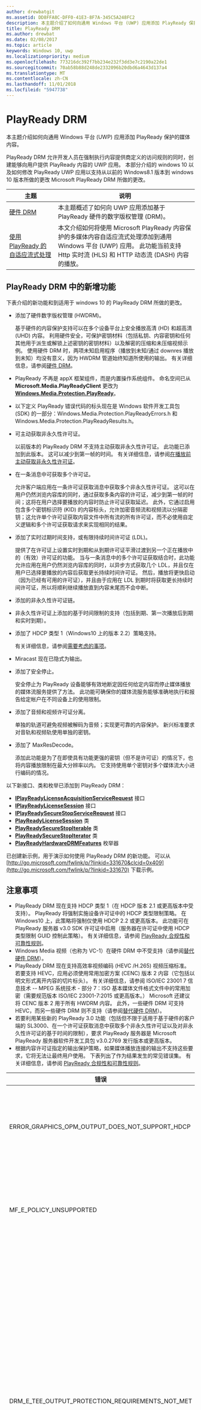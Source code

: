 ```yaml
---
author: drewbatgit
ms.assetid: DD8FFA8C-DFF0-41E3-8F7A-345C5A248FC2
description: 本主题介绍了如何向通用 Windows 平台 (UWP) 应用添加 PlayReady 保护的媒体内容。
title: PlayReady DRM
ms.author: drewbat
ms.date: 02/08/2017
ms.topic: article
keywords: Windows 10, uwp
ms.localizationpriority: medium
ms.openlocfilehash: 773216dc392f7bb234e232f3dd3e7c2190a22de1
ms.sourcegitcommit: 70ab58b88d248de2332096b20dbd6a4643d137a4
ms.translationtype: MT
ms.contentlocale: zh-CN
ms.lasthandoff: 11/01/2018
ms.locfileid: "5947738"
---
```

# <a name="playready-drm"></a>PlayReady DRM



本主题介绍如何向通用 Windows 平台 (UWP) 应用添加 PlayReady 保护的媒体内容。

PlayReady DRM 允许开发人员在强制执行内容提供商定义的访问规则的同时，创建能够向用户提供 PlayReady 内容的 UWP 应用。 本部分介绍的 windows 10 以及如何修改 PlayReady UWP 应用以支持从以前的 Windows8.1 版本到 windows 10 版本所做的更改 Microsoft PlayReady DRM 所做的更改。
 
| 主题                                                                     | 说明                                                                                                                                                                                                                                                                             |
|---------------------------------------------------------------------------|-----------------------------------------------------------------------------------------------------------------------------------------------------------------------------------------------------------------------------------------------------------------------------------------|
| [硬件 DRM](hardware-drm.md)                                           | 本主题概述了如何向 UWP 应用添加基于 PlayReady 硬件的数字版权管理 (DRM)。                                                                                                                                                                 |
| [使用 PlayReady 的自适应流式处理](adaptive-streaming-with-playready.md) | 本文介绍如何将使用 Microsoft PlayReady 内容保护的多媒体内容自适应流式处理添加到通用 Windows 平台 (UWP) 应用。 此功能当前支持 Http 实时流 (HLS) 和 HTTP 动态流 (DASH) 内容的播放。 |

## <a name="whats-new-in-playready-drm"></a>PlayReady DRM 中的新增功能

下表介绍的新功能和到适用于 windows 10 的 PlayReady DRM 所做的更改。

-   添加了硬件数字版权管理 (HWDRM)。

    基于硬件的内容保护支持可以在多个设备平台上安全播放高清 (HD) 和超高清 (UHD) 内容。 利用硬件安全，可保护密钥材料（包括私钥、内容密钥和任何其他用于派生或解锁上述密钥的密钥材料）以及解密的压缩和未压缩视频示例。 使用硬件 DRM 时，两项未知启用程序（播放到未知/通过 downres 播放到未知）均没有意义，因为 HWDRM 管道始终知道所使用的输出。 有关详细信息，请参阅[硬件 DRM](hardware-drm.md)。

-   PlayReady 不再是 appX 框架组件，而是内置操作系统组件。 命名空间已从 **Microsoft.Media.PlayReadyClient** 更改为 [**Windows.Media.Protection.PlayReady**](https://msdn.microsoft.com/library/windows/apps/dn986454)。
-   以下定义 PlayReady 错误代码的标头现在是 Windows 软件开发工具包 (SDK) 的一部分：Windows.Media.Protection.PlayReadyErrors.h 和 Windows.Media.Protection.PlayReadyResults.h。
-   可主动获取非永久性许可证。

    以前版本的 PlayReady DRM 不支持主动获取非永久性许可证。 此功能已添加到此版本。 这可以减少到第一帧的时间。 有关详细信息，请参阅[在播放前主动获取非永久性许可证](#proactively-acquire-a-non-persistent-license-before-playback)。

-   在一条消息中可获取多个许可证。

    允许客户端应用在一条许可证获取消息中获取多个非永久性许可证。 这可以在用户仍然浏览内容库的同时，通过获取多条内容的许可证，减少到第一帧的时间；这将在用户选择要播放的内容时防止许可证获取延迟。 此外，它通过启用包含多个密钥标识符 (KID) 的内容标头，允许加密音频流和视频流以分隔密钥；这允许单个许可证获取内容文件中所有流的所有许可证，而不必使用自定义逻辑和多个许可证获取请求来实现相同的结果。

-   添加了实时过期时间支持，或有限持续时间许可证 (LDL)。

    提供了在许可证上设置实时到期和从到期许可证平滑过渡到另一个正在播放中的（有效）许可证的功能。 当与一条消息中的多个许可证获取结合时，此功能允许应用在用户仍然浏览内容库的同时，以异步方式获取几个 LDL，并且仅在用户已选择要播放的内容后获取更长持续时间许可证。 然后，播放将更快启动（因为已经有可用的许可证），并且由于应用在 LDL 到期时将获取更长持续时间许可证，所以将顺利继续播放直到内容末尾而不会中断。

-   添加的非永久性许可证链。
-   非永久性许可证上添加的基于时间限制的支持（包括到期、第一次播放后到期和实时到期）。
-   添加了 HDCP 类型 1（Windows10 上的版本 2.2）策略支持。

    有关详细信息，请参阅[需要考虑的事项](#things-to-consider)。

-   Miracast 现在已隐式为输出。
-   添加了安全停止。

    安全停止为 PlayReady 设备能够有效地断定因任何给定内容而停止媒体播放的媒体流服务提供了方法。 此功能可确保你的媒体流服务能够准确地执行和报告给定帐户在不同设备上的使用限制。

-   添加了音频和视频许可证分离。

    单独的轨道可避免视频被解码为音频；实现更可靠的内容保护。 新兴标准要求对音轨和视频轨使用单独的密钥。

-   添加了 MaxResDecode。

    添加此功能是为了在即使具有功能更强的密钥（但不是许可证）的情况下，也将内容播放限制在最大分辨率以内。 它支持使用单个密钥对多个媒体流大小进行编码的情况。

以下新接口、类和枚举已添加到 PlayReady DRM：

-   [**IPlayReadyLicenseAcquisitionServiceRequest**](https://msdn.microsoft.com/library/windows/apps/dn986077) 接口
-   [**IPlayReadyLicenseSession**](https://msdn.microsoft.com/library/windows/apps/dn986080) 接口
-   [**IPlayReadySecureStopServiceRequest**](https://msdn.microsoft.com/library/windows/apps/dn986090) 接口
-   [**PlayReadyLicenseSession**](https://msdn.microsoft.com/library/windows/apps/dn986309) 类
-   [**PlayReadySecureStopIterable**](https://msdn.microsoft.com/library/windows/apps/dn986371) 类
-   [**PlayReadySecureStopIterator**](https://msdn.microsoft.com/library/windows/apps/dn986375) 类
-   [**PlayReadyHardwareDRMFeatures**](https://msdn.microsoft.com/library/windows/apps/dn986265) 枚举器

已创建新示例，用于演示如何使用 PlayReady DRM 的新功能。 可以从 [http://go.microsoft.com/fwlink/p/?linkid=331670&clcid=0x409](http://go.microsoft.com/fwlink/p/?linkid=331670) 下载示例。

## <a name="things-to-consider"></a>注意事项

-   PlayReady DRM 现在支持 HDCP 类型 1（在 HDCP 版本 2.1 或更高版本中受支持）。 PlayReady 将强制实施设备许可证中的 HDCP 类型限制策略。 在 Windows10 上，此策略将强制仅使用 HDCP 2.2 或更高版本。 此功能可在 PlayReady 服务器 v3.0 SDK 许可证中启用（服务器在许可证中使用 HDCP 类型限制 GUID 控制此策略）。 有关详细信息，请参阅 [PlayReady 合规性和可靠性规则](http://www.microsoft.com/playready/licensing/compliance/)。
-   Windows Media 视频（也称为 VC-1）在硬件 DRM 中不受支持（请参阅[替代硬件 DRM](hardware-drm.md#override-hardware-drm)）。
-   PlayReady DRM 现在支持高效率视频编码 (HEVC /H.265) 视频压缩标准。 若要支持 HEVC，应用必须使用常用加密方案 (CENC) 版本 2 内容（它包括以明文形式离开内容的切片标头）。 有关详细信息，请参阅 ISO/IEC 23001 7 信息技术 -- MPEG 系统技术 - 部分 7：ISO 基本媒体文件格式文件中的常用加密（需要规范版本 ISO/IEC 23001-7:2015 或更高版本。） Microsoft 还建议将 CENC 版本 2 用于所有 HWDRM 内容。 此外，一些硬件 DRM 可支持 HEVC，而另一些硬件 DRM 则不支持（请参阅[替代硬件 DRM](hardware-drm.md#override-hardware-drm)）。
-   若要利用某些新的 PlayReady 3.0 功能（包括但不限于适用于基于硬件的客户端的 SL3000、在一个许可证获取消息中获取多个非永久性许可证以及对非永久性许可证的基于时间的限制），要求 PlayReady 服务器是 Microsoft PlayReady 服务器软件开发工具包 v3.0.2769 发行版本或更高版本。
-   根据内容许可证指定的输出保护策略，如果媒体播放连接的输出不支持这些要求，它将无法让最终用户使用。 下表列出了作为结果发生的常见错误集。 有关详细信息，请参阅 [PlayReady 合规性和可靠性规则](http://www.microsoft.com/playready/licensing/compliance/)。

| 错误                                                   | 值      | 说明                                                                                                                                                                                                                                                                                                                                                                                                                                                                                                 |
|---------------------------------------------------------|------------|-------------------------------------------------------------------------------------------------------------------------------------------------------------------------------------------------------------------------------------------------------------------------------------------------------------------------------------------------------------------------------------------------------------------------------------------------------------------------------------------------------------|
| ERROR\_GRAPHICS\_OPM\_OUTPUT\_DOES\_NOT\_SUPPORT\_HDCP  | 0xC0262513 | 许可证的输出保护策略要求监视器执行 HDCP，但 HDCP 无法执行。                                                                                                                                                                                                                                                                                                                                                                                              |
| MF\_E\_POLICY\_UNSUPPORTED                              | 0xC00D7159 | 许可证的输出保护策略要求监视器执行 HDCP 类型 1，但 HDCP 类型 1 无法执行。                                                                                                                                                                                                                                                                                                                                                                                |
| DRM\_E\_TEE\_OUTPUT\_PROTECTION\_REQUIREMENTS\_NOT\_MET | 0x8004CD22 | 此错误代码仅在硬件 DRM 下运行时才发生。 许可证输出保护策略要求监视器执行 HDCP，或减少内容的有效分辨率，但 HDCP 无法执行，并且内容的有效分辨率也无法减少（因为硬件 DRM 不支持降低内容分辨率）。 内容将在软件 DRM 下播放。 请参阅[使用硬件 DRM 的注意事项](hardware-drm.md#considerations-for-using-hardware-drm)。 |
| ERROR\_GRAPHICS\_OPM\_NOT\_SUPPORTED                    | 0xc0262500 | 图形驱动程序不支持输出保护。 例如，监视器通过 VGA 连接，或者未安装数字输出的相应图形驱动程序。 在后一种情况下，所安装的典型驱动程序是 Microsoft 基本显示适配器，并且安装相应图形驱动程序将解决该问题。                                                                                                                                                  |

## <a name="output-protection"></a>输出保护

以下部分介绍在 PlayReady 许可证中将适用于 Windows10 的 PlayReady DRM 与输出保护策略结合使用时的行为。

PlayReady DRM 支持包含在 **Microsoft PlayReady 可扩展媒体权限规范**中的输出保护级别。 本文档可在 PlayReady 授权产品附带的文档包中找到。

> [!NOTE]
> 可由授权服务器设置的输出保护级别的允许值受 [PlayReady 合规性规则](https://www.microsoft.com/playready/licensing/compliance/)约束。

PlayReady DRM 仅允许在输出连接器上播放使用输出保护策略的内容，如 PlayReady 合规性规则中所指定的。 有关 PlayReady 合规性规则中所指定的输出连接器条款的详细信息，请参阅 [PlayReady 合规性和可靠性规则的定义条款](https://www.microsoft.com/playready/licensing/compliance/)。

本部分重点介绍使用适用于 Windows10 的 PlayReady DRM 和适用于 Windows10 的 PlayReady 硬件 DRM（还可用于某些 Windows 客户端）的输出保护方案。 借助 PlayReady HWDRM，所有输出保护都将从 Windows TEE 实现中强制执行（请参阅[硬件 DRM](hardware-drm.md)）。 因此，一些行为不同于使用 PlayReady SWDRM（软件 DRM）时的行为：

* 对未压缩数字视频 270 的输出保护级别 (OPL) 的支持：适用于 Windows10 的 PlayReady HWDRM 不支持向下分辨率，并将强制使用 HDCP（高带宽数字内容保护）。 建议 HWDRM 的高清内容应具有大于 270 的 OPL（尽管这并不是必需的）。 另外，你应在许可证中设置 HDCP 类型限制（HDCP 版本 2.2 或更高版本）。
* 与 SWDRM 不同，使用 HWDRM 时，输出保护在基于最低功能监视器的所有监视器上强制执行。 例如，如果用户连接了两台监视器，其中一台支持 HDCP，而另一台不支持。即使仅在支持 HDCP 的监视器上呈现内容，但如果许可证需要 HDCP，播放也将失败。 在 SWDRM 中可播放内容，前提是仅在支持 HDCP 的监视器上呈现该内容。
* HWDRM 不能保证由客户端和安全使用，除非内容密钥和许可证满足以下条件：
    * 用于视频内容密钥的许可证必须至少具有 3000 安全级别。
    * 音频必须加密为不同于视频的内容密钥，并且用于音频的许可证必须至少具有 2000 安全级别。 此外，音频可能保持清晰。
* 所有 SWDRM 方案均要求，用于音频和/或视频内容密钥的 PlayReady 许可证的最低安全级别低于或等于 2000。

### <a name="output-protection-levels"></a>输出保护级别

下表概述了 PlayReady 许可证中各种 OPL 间的映射，以及适用于 Windows10 的 PlayReady DRM 如何强制实现它们。

#### <a name="video"></a>视频

<table>
    <tr>
        <th rowspan="2">OPL</th>
        <th>压缩的数字视频</th>
        <th colspan="2">未压缩的数字视频</th>
        <th>模拟电视</th>
    </tr>
    <tr>
        <th>Any</th>
        <th colspan="2">HDMI、DVI、DisplayPort、MHL</th>
        <th>分量、复合</th>
    </tr>
    <tr>
        <th>100</th>
        <td rowspan="6">不适用\*</td>
        <td colspan="2">传递内容</td>
        <td>传递内容</td>
    </tr>
    <tr>
        <th>150</th>
        <td colspan="2" rowspan="2">不适用\*</td>
        <td>当使用 CGMS-A CopyNever 或者无法使用 CGMS-A 时，传递内容</td>
    </tr>
    <tr>
        <th>200</th>
        <td>当使用 CGMS-A CopyNever 时，传递内容</td>
    </tr>
    <tr>
        <th>250</th>
        <td colspan="2">尝试使用 HDCP，不过无论结果如何，均传递内容</td>
        <td rowspan="5">不适用\*</td>
    </tr>
    <tr>
        <th>270</th>
        <td><b>SWDRM</b>：尝试使用 HDCP。 如果 HDCP 无法使用，电脑将每帧的有效分辨率限制为 520,000 像素，并传递内容</td>
        <td><b>HWDRM</b>：使用 HDCP 传递内容。 如果 HDCP 无法使用，将阻止对 HDMI/DVI 端口的播放</td>
    </tr>
    <tr>
        <th>300</th>
        <td colspan="2">
            <p>
                **当 HDCP 类型限制未定义时：** 使用 HDCP 传递内容。 如果 HDCP 无法使用，将阻止对 HDMI/DVI 端口的播放。
            </p>
            <p>
                **当 HDCP 类型限制已定义时**：使用 HDCP 2.2 传递内容，并将内容流类型设置为 1。 如果 HDCP 无法使用或内容流类型无法设置为 1，将阻止对 HDMI/DVI 端口的播放。
            </p>
        </td>
    </tr>
    <tr>
        <th>400</th>
        <td rowspan="2">Windows10 永远不会将压缩的数字视频内容传递到输出，无论后续 OPL 值如何。 有关压缩的数字视频内容的详细信息，请参阅 <a href="https://www.microsoft.com/playready/licensing/compliance/">PlayReady 产品的合规性规则</a>。</td>
        <td colspan="2" rowspan="2">不适用\*</td>
    </tr>
    <tr>
        <th>500</th>
    </tr>
</table>
<br/>

\* 并非所有输出保护级别的值都可以通过授权许可服务器设置。 有关详细信息，请参阅 [PlayReady 合规性规则](https://www.microsoft.com/playready/licensing/compliance/)。

#### <a name="audio"></a>Audio

<table>
    <tr>
        <th rowspan="2">OPL</th>
        <th>压缩的数字音频</th>
        <th>未压缩的数字音频</th>
        <th>模拟或 USB 音频</th>
    </tr>
    <tr>
        <th>HDMI、DisplayPort、MHL</th>
        <th>HDMI、DisplayPort、MHL</th>
        <th>Any</th>
    </tr>
    <tr>
        <th>100</th>
        <td rowspan="3">传递内容</td>
        <td>传递内容</td>
        <td rowspan="5">传递内容</td>
    </tr>
    <tr>
        <th>150</th>
        <td rowspan="4">不传递内容</td>
    </tr>
    <tr>
        <th>200</th>
    </tr>
    <tr>
        <th>250</th>
        <td>在 HDMI、DisplayPort 或 MHL 上使用 HDCP 或者使用 SCMS 并设置为 CopyNever 时，传递内容</td>
    </tr>
    <tr>
        <th>300</th>
        <td>在 HDMI、DisplayPort 或 MHL 上使用 HDCP 时，传递内容</td>
    </tr>
</table>
<br/>

### <a name="miracast"></a>Miracast

PlayReady DRM 允许你在使用 HDCP 2.0 或更高版本后立即通过 Miracast 输出播放内容。 但在 Windows10 上，Miracast 视为*数字*输出。 有关 Miracast 方案的详细信息，请参阅 [PlayReady 合规性规则](https://www.microsoft.com/playready/licensing/compliance/)。 下表概述了 PlayReady 许可证中各种 OPL 间的映射，以及 PlayReady DRM 如何在 Miracast 输出上强制实现它们。

<table>
    <tr>
        <th>OPL</th>
        <th>压缩的数字音频</th>
        <th>未压缩的数字音频</th>
        <th>压缩的数字视频</th>
        <th>未压缩的数字视频</th>
    </tr>
    <tr>
        <th>100</th>
        <td rowspan="4">当使用 HDCP 2.0 或更高版本时，传递内容。 如果它无法使用，则不传递内容</td>
        <td>当使用 HDCP 2.0 或更高版本时，传递内容。 如果它无法使用，则不传递内容</td>
        <td rowspan="6">不适用\*</td>
        <td>当使用 HDCP 2.0 或更高版本时，传递内容。 如果它无法使用，则不传递内容</td>
    </tr>
    <tr>
        <th>150</th>
        <td rowspan="3">不传递内容</td>
        <td rowspan="2">不适用\*</td>
    </tr>
    <tr>
        <th>200</th>
    </tr>
    <tr>
        <th>250</th>
        <td rowspan="2">当使用 HDCP 2.0 或更高版本时，传递内容。 如果它无法使用，则不传递内容</td>
    </tr>
    <tr>
        <th>270</th>
        <td colspan="2">不适用\*</td>
    </tr>
    <tr>
        <th>300</th>
        <td>当使用 HDCP 2.0 或更高版本时，传递内容。 如果它无法使用，则不传递内容</td>
        <td>不传递内容</td>
        <td>
            <p>
                **当 HDCP 类型限制未定义时：** 当使用 HDCP 2.0 或更高版本时，传递内容。 如果它无法使用，则不传递内容。
            </p>
            <p>
                **当 HDCP 类型限制已定义时：** 使用 HDCP 2.2 传递内容，并将内容流类型设置为 1。 如果 HDCP 无法使用或内容流类型无法设置为 1，则不传递内容。
            </p>        
        </td>
    </tr>
    <tr>
        <th>400</th>
        <td rowspan="2" colspan="2">不适用\*</td>
        <td rowspan="2">Windows10 永远不会将压缩的数字视频内容传递到输出，无论后续 OPL 值如何。 有关压缩的数字视频内容的详细信息，请参阅 <a href="https://www.microsoft.com/playready/licensing/compliance/">PlayReady 产品的合规性规则</a>。</td>
        <td rowspan="2">不适用\*</td>
    </tr>
    <tr>
        <th>500</th>
    </tr>
</table>
<br/>

\* 并非所有输出保护级别的值都可以通过授权许可服务器设置。 有关详细信息，请参阅 [PlayReady 合规性规则](https://www.microsoft.com/playready/licensing/compliance/)。

### <a name="additional-explicit-output-restrictions"></a>其他显式输出限制

下表描述了显式数字视频输出保护限制的适用于 Windows10 的 PlayReady DRM 实现。

<table>
    <tr>
        <th>方案</th>
        <th>GUID</th>
        <th>如果...</th>
        <th>则...</th>
    </tr>
    <tr>
        <th>最大有效分辨率解码大小</th>
        <td>9645E831-E01D-4FFF-8342-0A720E3E028F</td>
        <td>连接的输出包括：数字视频输出、Miracast、HDMI、DVI 等。</td>
        <td>
            <p>
                仅在以下情况下传递内容：  
            </p>
            <ul>
                <li>(a) 帧的宽度必须小于或等于最大帧宽度（以像素为单位），并且帧的高度必须小于或等于最大帧高度（以像素为单位），或</li>
                <li>(b) 帧的高度必须小于或等于最大帧宽度（以像素为单位），并且帧的宽度必须小于或等于最大帧高度（以像素为单位）</li>
            </ul>                   
        </td>
    </tr>
    <tr>
        <th>HDCP 类型限制</th>
        <td>ABB2C6F1-E663-4625-A945-972D17B231E7</td>
        <td>连接的输出包括：数字视频输出、Miracast、HDMI、DVI 等。</td>
        <td>使用 HDCP 2.2 传递内容，并将内容流类型设置为 1。 如果 HDCP 2.2 无法使用或内容流类型无法设置为 1，则不传递内容。 还必须指定未压缩的数字视频输出保护级别的值大于或等于 271</td>
    </tr>
</table>
<br/>

下表描述了显式模拟视频输出保护限制的适用于 Windows10 的 PlayReady DRM 实现。

<table>
    <tr>
        <th>方案</th>
        <th>GUID</th>
        <th>如果...</th>
        <th colspan="2">则...</th>
    </tr>
    <tr>
        <th>模拟计算机监视器</th>
        <td>D783A191-E083-4BAF-B2DA-E69F910B3772</td>
        <td>连接的输出包括：VGA、DVI&ndash;模拟等。</td>
        <td> <b>SWDRM：</b>电脑将每帧的有效分辨率限制为 520,000 epx，并传递内容</td>
        <td><b>HWDRM：</b>不传递内容</td>
    </tr>
    <tr>
        <th>模拟组件</th>
        <td>811C5110-46C8-4C6E-8163-C0482A15D47E</td>
        <td>连接的输出包括：组件</td>
        <td><b>SWDRM：</b>电脑将每帧的有效分辨率限制为 520,000 epx，并传递内容</td>
        <td><b>HWDRM：</b>不传递内容</td>
    </tr>
    <tr>
        <th rowspan="2">模拟电视输出</th>
        <td>2098DE8D-7DDD-4BAB-96C6-32EBB6FABEA3</td>
        <td>模拟电视 OPL 小于 151</td>
        <td colspan="2">必须使用 CGMS-A</td>
    </tr>
    <tr>
        <td>225CD36F-F132-49EF-BA8C-C91EA28E4369</td>
        <td>模拟电视 OPL 小于 101，并且许可证不包含 2098DE8D-7DDD-4BAB-96C6-32EBB6FABEA3</td>
        <td colspan="2">必须尝试使用 CGMS，但无论结果如何，都可能会播放内容</td>
    </tr>
    <tr>
        <th>自动增益控制和色条</th>
        <td>C3FD11C6-F8B7-4D20-B008-1DB17D61F2DA</td>
        <td>将分辨率小于或等于 520,000 px 的内容传递到模拟电视输出</td>
        <td colspan="2">根据表 3.5.7.3，当分辨率小于 520,000 px 时，仅为组件视频和 PAL 模式设置 AGC；当分辨率小于 520,000 px 时，为 NTSC 设置 AGC 和色条信息。 在合规性规则中</td>
    </tr>
    <tr>
        <th>仅数字输出</th>
        <td>760AE755-682A-41E0-B1B3-DCDF836A7306</td>
        <td>连接的输出为模拟</td>
        <td colspan="2">不传递内容</td>
    </tr>
</table>
<br/>

> [!NOTE]
> 当使用适配器硬件保护装置（例如“Mini DisplayPort to VGA”）用于播放时，Windows10 会将输出视为数字视频输出，并且无法强制执行模拟视频策略。

下表描述了支持在其他环境中播放的适用于 Windows10 的 PlayReady DRM 实现。

<table>
    <tr>
        <th>方案</th>
        <th>GUID</th>
        <th>如果...</th>
        <th colspan="2">则...</th>
    </tr>
    <tr>
        <th>未知输出</th>
        <td>786627D8-C2A6-44BE-8F88-08AE255B01A7</td>
        <td>如果无法合理地确定输出，则无法使用图形驱动程序建立 OPM</td>
        <td><b>SWDRM：</b>传递内容</td>
        <td><b>HWDRM：</b>不传递内容</td>
    </tr>
    <tr>
        <th>具有限制的未知输出</th>
        <td>B621D91F-EDCC-4035-8D4B-DC71760D43E9</td>
        <td>如果无法合理地确定输出，则无法使用图形驱动程序建立 OPM</td>
        <td> <b>SWDRM：</b>电脑将每帧的有效分辨率限制为 520,000 epx，并传递内容</td>
        <td><b>HWDRM：</b>不传递内容</td>
    </tr>
</table>
<br/>

## <a name="prerequisites"></a>先决条件

在开始创建 PlayReady 保护的 UWP 应用之前，需要在系统上安装以下软件：

-   Windows 10。
-   如果你正在为 PlayReady DRM 编译任何示例适用于 UWP 应用，则必须使用 Microsoft Visual Studio2015 或更高版本编译这些示例。 你仍可以使用 Microsoft Visual Studio2013 编译任何于 Windows8.1 应用商店应用的 PlayReady DRM 的示例。

<!--This is no longer available-->
<!--If you are planning to play back MPEG-2/H.262 content on your app, you must also download and install [Windows 8.1 Media Center Pack](http://go.microsoft.com/fwlink/p/?LinkId=626876).-->

## <a name="playready-uwp-app-migration-guide"></a>PlayReady UWP 应用迁移指南

本部分包含有关如何将现有 PlayReady Windows 8.x 应用商店应用迁移到 windows 10 的信息。

Windows 10 上的 PlayReady UWP 应用的命名空间已从**Microsoft.Media.PlayReadyClient**更改为[**Windows.Media.Protection.PlayReady**](https://msdn.microsoft.com/library/windows/apps/dn986454)。 这意味着你将需要搜索旧命名空间并将其替换为代码中的新命名空间。 你仍将引用 winmd 文件。 它是 windows.media.winmd 的 windows 10 操作系统上的一部分。 它作为 TH 的 Windows SDK 的一部分位于 windows.winmd 中。 对于 UWP，可在 windows.foundation.univeralappcontract.winmd 中引用它。

若要播放 PlayReady 保护的高清 (HD) 内容 (1080p) 和超高清 (UHD) 内容，将需要实现 PlayReady 硬件 DRM。 有关如何实现 PlayReady 硬件 DRM 的信息，请参阅[硬件 DRM](hardware-drm.md)。

硬件 DRM 不支持某些内容。 有关禁用硬件 DRM 并启用 DRM 软件的信息，请参阅[替代硬件 DRM](hardware-drm.md#override-hardware-drm)。

对于媒体保护管理器，请确保代码具有以下设置（如果代码尚无此设置）：

```cs
var mediaProtectionManager = new Windows.Media.Protection.MediaProtectionManager();

mediaProtectionManager.Properties["Windows.Media.Protection.MediaProtectionSystemId"] = 
             '{F4637010-03C3-42CD-B932-B48ADF3A6A54}'
var cpsystems = new Windows.Foundation.Collections.PropertySet();
cpsystems["{F4637010-03C3-42CD-B932-B48ADF3A6A54}"] = 
                "Windows.Media.Protection.PlayReady.PlayReadyWinRTTrustedInput";
mediaProtectionManager.Properties["Windows.Media.Protection.MediaProtectionSystemIdMapping"] = cpsystems;

mediaProtectionManager.Properties["Windows.Media.Protection.MediaProtectionContainerGuid"] = 
                "{9A04F079-9840-4286-AB92-E65BE0885F95}";
```

## <a name="proactively-acquire-a-non-persistent-license-before-playback"></a>在播放前主动获取非永久性许可证

本部分将介绍在播放开始前，如何主动获取非永久性许可证。

在用于 Windows 应用商店应用的以前版本的 PlayReady DRM 中，非永久性许可证只能在播放期间被动获取。 在此版本中，你可以在播放开始前主动获取非永久性许可证。

1.  主动创建可存储非永久性许可证的播放会话。 例如：

    ```cs
    var cpsystems = new Windows.Foundation.Collections.PropertySet();       
    cpsystems["{F4637010-03C3-42CD-B932-B48ADF3A6A54}"] = "Windows.Media.Protection.PlayReady.PlayReadyWinRTTrustedInput"; // PlayReady

    var pmpSystemInfo = new Windows.Foundation.Collections.PropertySet();
    pmpSystemInfo["Windows.Media.Protection.MediaProtectionSystemId"] = "{F4637010-03C3-42CD-B932-B48ADF3A6A54}";
    pmpSystemInfo["Windows.Media.Protection.MediaProtectionSystemIdMapping"] = cpsystems;
    var pmpServer = new Windows.Media.Protection.MediaProtectionPMPServer( pmpSystemInfo );
    ```

2.  将该播放会话绑定到许可证获取类。 例如：

    ```cs
    var licenseSessionProperties = new Windows.Foundation.Collections.PropertySet();
    licenseSessionProperties["Windows.Media.Protection.MediaProtectionPMPServer"] = pmpServer;
    var licenseSession = new Windows.Media.Protection.PlayReady.PlayReadyLicenseSession( licenseSessionProperties );
    ```

3.  创建许可证服务请求。 例如：

    ```cs
    var laSR = licenseSession.CreateLAServiceRequest();
    ```

4.  使用在步骤 3 中创建的服务请求执行许可证获取。 该许可证将存储在播放会话中。
5.  将播放会话绑定到媒体源以供播放。 例如：

    ```cs
    licenseSession.configureMediaProtectionManager( mediaProtectionManager );
    videoPlayer.msSetMediaProtectionManager( mediaProtectionManager );
    ```
    
## <a name="query-for-protection-capabilities"></a>保护功能查询
从 Windows 10 版本 1703 开始，你可以查询 HW DRM 功能，如解码编解码器、分辨率和输出保护 (HDCP)。 执行查询时使用 [**IsTypeSupported**](https://docs.microsoft.com/uwp/api/windows.media.protection.protectioncapabilities.istypesupported) 方法，该方法采用表示要查询支持的功能的字符串和执行查询所适用的主要系统的字符串。 有关受支持的字符串值列表，请参阅 [**IsTypeSupported**](https://docs.microsoft.com/uwp/api/windows.media.protection.protectioncapabilities.istypesupported) 的 API 引用页面。 以下代码示例演示了如何使用此方法。  

    ```cs
    using namespace Windows::Media::Protection;

    ProtectionCapabilities^ sr = ref new ProtectionCapabilities();

    ProtectionCapabilityResult result = sr->IsTypeSupported(
    L"video/mp4; codecs=\"avc1.640028\"; features=\"decode-bpp=10,decode-fps=29.97,decode-res-x=1920,decode-res-y=1080\"",
    L"com.microsoft.playready");

    switch (result)
    {
        case ProtectionCapabilityResult::Probably:
        // Queue up UHD HW DRM video
        break;

        case ProtectionCapabilityResult::Maybe:
        // Check again after UI or poll for more info.
        break;

        case ProtectionCapabilityResult::NotSupported:
        // Do not queue up UHD HW DRM video.
        break;
    }
    ```
## <a name="add-secure-stop"></a>添加安全停止

本部分将介绍如何向 UWP 应用添加安全停止。

安全停止为 PlayReady 设备能够有效地断定因任何给定内容而停止媒体播放的媒体流服务提供了方法。 此功能可确保你的媒体流服务能够准确地执行和报告给定帐户在不同设备上的使用限制。

发送安全停止质询的主要方案有两种：

-   在到达内容末尾或用户中途停止媒体演示文稿，因而媒体演示文稿停止时。
-   在上一个会话意外结束时（如因系统或应用崩溃）。 在启动或关机时，应用将查询任何未解决的安全停止会话，并将发送与任何其他媒体播放分离的质询。

有关安全停止的示例实现，请参阅 PlayReady 示例中的 securestop.cs 文件，该文件位于 [http://go.microsoft.com/fwlink/p/?linkid=331670&clcid=0x409](http://go.microsoft.com/fwlink/p/?linkid=331670)。

## <a name="use-playready-drm-on-xbox-one"></a>在 Xbox One 上使用 PlayReady DRM

若要在 Xbox One 上的 UWP 应用中使用 PlayReady DRM，需要先注册你的开发人员中心帐户，你使用该帐户发布应用以授权使用 PlayReady。 可以通过两种方式之一完成此操作：

* 在 Microsoft 请求权限上提供你的联系人信息。
* 通过将你的开发人员中心帐户和公司名称发送到 [pronxbox@microsoft.com](mailto:pronxbox@microsoft.com)，申请获得授权。

获得授权后，你将需要向应用清单添加额外 `<DeviceCapability>`。 由于应用清单设计器中当前没有可用的设置，你必须手动添加它。 请按照以下步骤配置它：

1. 在 Visual Studio 中打开该项目后，打开**解决方案资源管理器**，然后右键单击 **Package.appxmanifest**。
2. 选择**打开方式...**、选择 **XML(文本)编辑器**，然后单击**确定**。
3. 在 `<Capabilities>` 标记之间，添加以下 `<DeviceCapability>`：

    ```xml
    <DeviceCapability Name="6a7e5907-885c-4bcb-b40a-073c067bd3d5" />
    ```

4. 保存文件。

最后，在 Xbox One 上使用 PlayReady 时需要注意：开发工具包具有 SL150 限制（即它们不能播放 SL2000 或 SL3000 内容）。 零售设备能够播放安全级别较高的内容，但若要在开发工具包上测试你的应用，你需要使用 SL150 内容。 可以通过以下方式之一测试此内容：

* 使用需要 SL150 许可证的特选测试内容。
* 实现逻辑，以便仅某些经身份验证的测试帐户能够获取某些内容的 SL150 许可证。

使用对于你的公司和产品而言最合理的方法。


## <a name="see-also"></a>另请参阅
- [媒体播放](media-playback.md)





